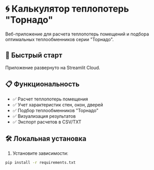 # 🌀 Калькулятор теплопотерь "Торнадо"

Веб-приложение для расчета теплопотерь помещений и подбора оптимальных теплообменников серии "Торнадо".

## 🚀 Быстрый старт

Приложение развернуто на Streamlit Cloud.

## 📋 Функциональность

- ✅ Расчет теплопотерь помещения
- ✅ Учет характеристик стен, окон, дверей
- ✅ Подбор теплообменников "Торнадо"
- ✅ Визуализация результатов
- ✅ Экспорт расчетов в CSV/TXT

## 🛠 Локальная установка

1. Установите зависимости:
```bash
pip install -r requirements.txt
